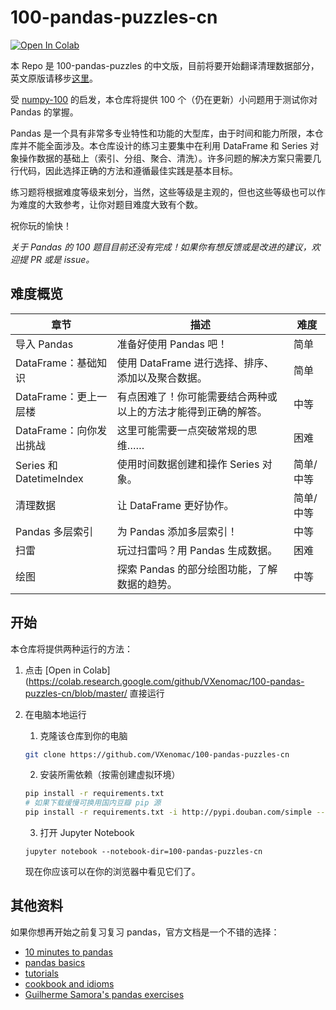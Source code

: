 # 100-pandas-puzzles-cn

[![Open In Colab](https://colab.research.google.com/assets/colab-badge.svg)](https://colab.research.google.com/github/VXenomac/100-pandas-puzzles-cn/blob/master/)

本 Repo 是 100-pandas-puzzles 的中文版，目前将要开始翻译清理数据部分，英文原版请移步[这里](https://github.com/ajcr/100-pandas-puzzles)。

受 [numpy-100](https://github.com/rougier/numpy-100) 的启发，本仓库将提供 100 个（仍在更新）小问题用于测试你对 Pandas 的掌握。

Pandas 是一个具有非常多专业特性和功能的大型库，由于时间和能力所限，本仓库并不能全面涉及。本仓库设计的练习主要集中在利用 DataFrame 和 Series 对象操作数据的基础上（索引、分组、聚合、清洗）。许多问题的解决方案只需要几行代码，因此选择正确的方法和遵循最佳实践是基本目标。

练习题将根据难度等级来划分，当然，这些等级是主观的，但也这些等级也可以作为难度的大致参考，让你对题目难度大致有个数。

祝你玩的愉快！

*关于 Pandas 的 100 题目目前还没有完成！如果你有想反馈或是改进的建议，欢迎提 PR 或是 issue。*

## 难度概览

| 章节                    | 描述                                                         | 难度      |
| ----------------------- | ------------------------------------------------------------ | --------- |
| 导入 Pandas             | 准备好使用 Pandas 吧！                                       | 简单      |
| DataFrame：基础知识     | 使用 DataFrame 进行选择、排序、添加以及聚合数据。            | 简单      |
| DataFrame：更上一层楼   | 有点困难了！你可能需要结合两种或以上的方法才能得到正确的解答。 | 中等      |
| DataFrame：向你发出挑战 | 这里可能需要一点突破常规的思维……                             | 困难      |
| Series 和 DatetimeIndex | 使用时间数据创建和操作 Series 对象。                         | 简单/中等 |
| 清理数据                | 让 DataFrame 更好协作。                                      | 简单/中等 |
| Pandas 多层索引         | 为 Pandas 添加多层索引！                                     | 中等      |
| 扫雷                    | 玩过扫雷吗？用 Pandas 生成数据。                             | 困难      |
| 绘图                    | 探索 Pandas 的部分绘图功能，了解数据的趋势。                 | 中等      |

## 开始

本仓库将提供两种运行的方法：

1. 点击 [Open in Colab](https://colab.research.google.com/github/VXenomac/100-pandas-puzzles-cn/blob/master/ 直接运行

2. 在电脑本地运行

   1. 克隆该仓库到你的电脑

   ```bash
   git clone https://github.com/VXenomac/100-pandas-puzzles-cn
   ```

   2. 安装所需依赖（按需创建虚拟环境）

   ```bash
   pip install -r requirements.txt
   # 如果下载缓慢可换用国内豆瓣 pip 源
   pip install -r requirements.txt -i http://pypi.douban.com/simple --trusted-host pypi.douban.com
   ```

   3. 打开 Jupyter Notebook

   ```
   jupyter notebook --notebook-dir=100-pandas-puzzles-cn
   ```

   现在你应该可以在你的浏览器中看见它们了。

## 其他资料

如果你想再开始之前复习复习 pandas，官方文档是一个不错的选择：

- [10 minutes to pandas](http://pandas.pydata.org/pandas-docs/version/0.17.0/10min.html)
- [pandas basics](http://pandas.pydata.org/pandas-docs/version/0.17.0/basics.html)
- [tutorials](http://pandas.pydata.org/pandas-docs/stable/tutorials.html)
- [cookbook and idioms](http://pandas.pydata.org/pandas-docs/version/0.17.0/cookbook.html#cookbook)
- [Guilherme Samora's pandas exercises](https://github.com/guipsamora/pandas_exercises)